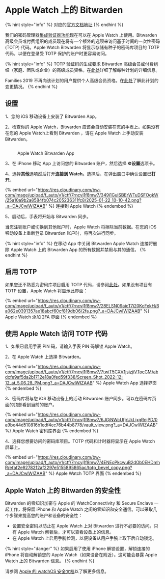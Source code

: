 # Apple Watch 上的 Bitwarden

{% hint style="info" %}
对应的[官方文档地址](https://bitwarden.com/help/apple-watch-totp/)
{% endhint %}

我们的密码管理器[集成验证器功能](../your-vault/totp.md)现在可以在 Apple Watch 上使用。Bitwarden 高级会员或付费组织的成员现在将有一个额外的选项来访问基于时间的一次性密码 (TOTP) 代码。Apple Watch Bitwarden 将显示存储有种子的密码库项目的 TOTP 代码，以便在登录受 TOTP 保护的账户时更容易访问。

{% hint style="info" %}
TOTP 验证码的生成要求 Bitwarden 高级会员或付费组织（家庭、团队或企业）的高级成员资格。在[此处](../plans-and-pricing/password-manager/about-bitwarden-plans.md#compare-personal-plans)详细了解每种计划的详细信息。

Families 2019 不再向该计划的用户提供个人高级会员资格。在[此处](../plans-and-pricing/updates-to-bitwarden-plans-2019-2020.md)了解此计划的变更情况。
{% endhint %}

## 设置 <a href="#setup" id="setup"></a>

1、您的 iOS 移动设备上安装了 Bitwarden App。

2、检查你的 Apple Watch，Bitwarden 应该会自动安装在您的手表上。如果没有在您的 Apple Watch上看到 Bitwarden ，请在 Apple Watch 上手动安装 Bitwarden。

<figure><img src="https://res.cloudinary.com/bw-com/image/upload/f_auto/v1/ctf/7rncvj1f8mw7/6pWZMbYpUERAe7wPVKBANZ/eb3046159b774c207510b762947e144d/Screen_Shot_2022-12-02_at_3.53.40_PM__2_.png?_a=DAJCwlWIZAAB" alt=""><figcaption><p>Apple Watch Bitwarden App</p></figcaption></figure>

3、在 iPhone 移动 App 上访问您的 Bitwarden 账户，然后选择 **⚙️设置**选项卡。

4、选择**其他**选项然后打开**连接到 Watch**。选择后，在弹出窗口中确认设置已**打开**。

{% embed url="https://res.cloudinary.com/bw-com/image/upload/f_auto/v1/ctf/7rncvj1f8mw7/349i1GulSBErWTuDSFOgkW/25a10a9b2a8584fb074c205236311fc8/2025-01-22_10-10-42.png?_a=DAJCwlWIZAAB" %}
连接到 Apple Watch
{% endembed %}

5、启动后，手表将开始与 Bitwarden 同步。

当您注销账户或切换到其他账户时，Apple Watch 将擦除当前数据。在您的 iOS 移动设备上重新登录 Bitwarden 账户时，将再次进行同步。

{% hint style="info" %}
在移动 App 中关闭 Bitwarden Apple Watch 连接将删除 Apple Watch 上的 Bitwarden App 的所有数据并禁用与其的通信。
{% endhint %}

## 启用 TOTP <a href="#enabling-totp" id="enabling-totp"></a>

如果您还不熟悉为密码库项目启用 TOTP 代码，请参阅[此处](../your-vault/totp.md#generate-totp-codes)。如果没有项目有 TOTP 设置，Apple Watch 将显示此界面：

{% embed url="https://res.cloudinary.com/bw-com/image/upload/f_auto/v1/ctf/7rncvj1f8mw7/28ELSN09aicT7i20KcFekH/6a062e0391357ae18abcf60cf819db06/2fa.png?_a=DAJCwlWIZAAB" %}
Apple Watch 添加 2FA 界面
{% endembed %}

## 使用 Apple Watch 访问 TOTP 代码 <a href="#sing-the-apple-watch-to-access-totp-codes" id="sing-the-apple-watch-to-access-totp-codes"></a>

1、如果已启用手表 PIN 码，请输入手表 PIN 码解锁 Apple Watch。

2、在 Apple Watch 上选择 Bitwarden。

{% embed url="https://res.cloudinary.com/bw-com/image/upload/f_auto/v1/ctf/7rncvj1f8mw7/7twiT5CXV1jsizjiVTocGM/abdcfe9af5da2b1712e18a0fed59f338/Screen_Shot_2022-12-12_at_5.06.28_PM.png?_a=DAJCwlWIZAAB" %}
Apple Watch App 选择界面
{% endembed %}

3、密码库将与您 iOS 移动设备上的活动 Bitwarden 账户同步。可以在密码库页面的顶部看到当前的账户。

{% embed url="https://res.cloudinary.com/bw-com/image/upload/f_auto/v1/ctf/7rncvj1f8mw7/6JGjNWcUfjrUkLjxgRnjPD/0a9be44d510816b1edf4ec76b44b8778/vault_view.png?_a=DAJCwlWIZAAB" %}
Apple Watch 密码库界面
{% endembed %}

4、选择您想要访问的密码库项目。TOTP 代码和计时器将显示在 Apple Watch 屏幕上。

{% embed url="https://res.cloudinary.com/bw-com/image/upload/f_auto/v1/ctf/7rncvj1f8mw7/4ENEoPkcwuB2dOb0EHDmhR/efaf2e9278212af2297e5155895865ac/totp_bevel_copy.png?_a=DAJCwlWIZAAB" %}
Apple Watch TOTP 界面
{% endembed %}

## Apple Watch 上的 Bitwarden 的安全性 <a href="#bitwarden-on-the-apple-watch-security" id="bitwarden-on-the-apple-watch-security"></a>

Bitwarden 的零知识加密与 Apple 的 WatchConnectivity 和 Secure Enclave 一起工作，将保留 iPhone 和 Apple Watch 之间的零知识和安全通信。可以采取几个步骤来提高您的账户和设备的安全性：

* 设置安全密码以防止在 Apple Watch 上对 Bitwarden 进行不必要的访问。只有 Apple Watch 解锁后，才可以查看设备上的信息。
* 在 Apple Watch 上启用手腕检测，以便设备从用户手腕上取下后自动锁定。

{% hint style="danger" %}
如果启用了使用 iPhone 解锁设置，解锁连接的 iPhone 将自动解锁您的 Apple Watch（如果设备在附近）。这可能会暴露 Apple Watch 上的 Bitwarden 信息。
{% endhint %}

请参阅 [Apple 的 watchOS 安全文档](https://support.apple.com/zh-cn/guide/security/secc7d85209d/web)以了解更多信息。
